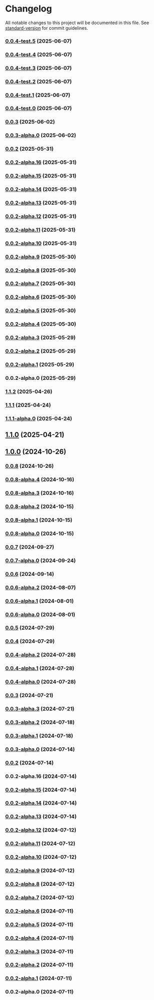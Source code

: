 # Changelog

All notable changes to this project will be documented in this file. See [standard-version](https://github.com/conventional-changelog/standard-version) for commit guidelines.

### [0.0.4-test.5](https://github.com/acrool/acrool-react-fetcher/compare/v0.0.4-test.4...v0.0.4-test.5) (2025-06-07)

### [0.0.4-test.4](https://github.com/acrool/acrool-react-fetcher/compare/v0.0.4-test.3...v0.0.4-test.4) (2025-06-07)

### [0.0.4-test.3](https://github.com/acrool/acrool-react-fetcher/compare/v0.0.4-test.2...v0.0.4-test.3) (2025-06-07)

### [0.0.4-test.2](https://github.com/acrool/acrool-react-fetcher/compare/v0.0.4-test.1...v0.0.4-test.2) (2025-06-07)

### [0.0.4-test.1](https://github.com/acrool/acrool-react-fetcher/compare/v0.0.4-test.0...v0.0.4-test.1) (2025-06-07)

### [0.0.4-test.0](https://github.com/acrool/acrool-react-fetcher/compare/v0.0.3...v0.0.4-test.0) (2025-06-07)

### [0.0.3](https://github.com/acrool/acrool-react-fetcher/compare/v0.0.3-alpha.0...v0.0.3) (2025-06-02)

### [0.0.3-alpha.0](https://github.com/acrool/acrool-react-fetcher/compare/v0.0.2...v0.0.3-alpha.0) (2025-06-02)

### [0.0.2](https://github.com/acrool/acrool-react-fetcher/compare/v0.0.2-alpha.16...v0.0.2) (2025-05-31)

### [0.0.2-alpha.16](https://github.com/acrool/acrool-react-fetcher/compare/v0.0.2-alpha.15...v0.0.2-alpha.16) (2025-05-31)

### [0.0.2-alpha.15](https://github.com/acrool/acrool-react-fetcher/compare/v0.0.2-alpha.14...v0.0.2-alpha.15) (2025-05-31)

### [0.0.2-alpha.14](https://github.com/acrool/acrool-react-fetcher/compare/v0.0.2-alpha.13...v0.0.2-alpha.14) (2025-05-31)

### [0.0.2-alpha.13](https://github.com/acrool/acrool-react-fetcher/compare/v0.0.2-alpha.12...v0.0.2-alpha.13) (2025-05-31)

### [0.0.2-alpha.12](https://github.com/acrool/acrool-react-fetcher/compare/v0.0.2-alpha.11...v0.0.2-alpha.12) (2025-05-31)

### [0.0.2-alpha.11](https://github.com/acrool/acrool-react-fetcher/compare/v0.0.2-alpha.10...v0.0.2-alpha.11) (2025-05-31)

### [0.0.2-alpha.10](https://github.com/acrool/acrool-react-fetcher/compare/v0.0.2-alpha.9...v0.0.2-alpha.10) (2025-05-31)

### [0.0.2-alpha.9](https://github.com/acrool/acrool-react-fetcher/compare/v0.0.2-alpha.8...v0.0.2-alpha.9) (2025-05-30)

### [0.0.2-alpha.8](https://github.com/acrool/acrool-react-fetcher/compare/v0.0.2-alpha.7...v0.0.2-alpha.8) (2025-05-30)

### [0.0.2-alpha.7](https://github.com/acrool/acrool-react-fetcher/compare/v0.0.2-alpha.6...v0.0.2-alpha.7) (2025-05-30)

### [0.0.2-alpha.6](https://github.com/acrool/acrool-react-fetcher/compare/v0.0.2-alpha.5...v0.0.2-alpha.6) (2025-05-30)

### [0.0.2-alpha.5](https://github.com/acrool/acrool-react-fetcher/compare/v0.0.2-alpha.4...v0.0.2-alpha.5) (2025-05-30)

### [0.0.2-alpha.4](https://github.com/acrool/acrool-react-fetcher/compare/v0.0.2-alpha.3...v0.0.2-alpha.4) (2025-05-30)

### [0.0.2-alpha.3](https://github.com/acrool/acrool-react-fetcher/compare/v0.0.2-alpha.2...v0.0.2-alpha.3) (2025-05-29)

### [0.0.2-alpha.2](https://github.com/acrool/acrool-react-fetcher/compare/v0.0.2-alpha.1...v0.0.2-alpha.2) (2025-05-29)

### [0.0.2-alpha.1](https://github.com/acrool/acrool-react-fetcher/compare/v0.0.2-alpha.0...v0.0.2-alpha.1) (2025-05-29)

### 0.0.2-alpha.0 (2025-05-29)

### [1.1.2](https://github.com/acrool/acrool-react-fetcher/compare/v1.1.1...v1.1.2) (2025-04-26)

### [1.1.1](https://github.com/acrool/acrool-react-fetcher/compare/v1.1.1-alpha.0...v1.1.1) (2025-04-24)

### [1.1.1-alpha.0](https://github.com/acrool/acrool-react-fetcher/compare/v1.1.0...v1.1.1-alpha.0) (2025-04-24)

## [1.1.0](https://github.com/acrool/acrool-react-fetcher/compare/v1.0.0...v1.1.0) (2025-04-21)

## [1.0.0](https://github.com/acrool/acrool-react-fetcher/compare/v0.0.8...v1.0.0) (2024-10-26)

### [0.0.8](https://github.com/acrool/acrool-react-fetcher/compare/v0.0.8-alpha.4...v0.0.8) (2024-10-26)

### [0.0.8-alpha.4](https://github.com/acrool/acrool-react-fetcher/compare/v0.0.8-alpha.3...v0.0.8-alpha.4) (2024-10-16)

### [0.0.8-alpha.3](https://github.com/acrool/acrool-react-fetcher/compare/v0.0.8-alpha.2...v0.0.8-alpha.3) (2024-10-16)

### [0.0.8-alpha.2](https://github.com/acrool/acrool-react-fetcher/compare/v0.0.8-alpha.1...v0.0.8-alpha.2) (2024-10-15)

### [0.0.8-alpha.1](https://github.com/acrool/acrool-react-fetcher/compare/v0.0.8-alpha.0...v0.0.8-alpha.1) (2024-10-15)

### [0.0.8-alpha.0](https://github.com/acrool/acrool-react-fetcher/compare/v0.0.7...v0.0.8-alpha.0) (2024-10-15)

### [0.0.7](https://github.com/acrool/acrool-react-fetcher/compare/v0.0.7-alpha.0...v0.0.7) (2024-09-27)

### [0.0.7-alpha.0](https://github.com/acrool/acrool-react-fetcher/compare/v0.0.6...v0.0.7-alpha.0) (2024-09-24)

### [0.0.6](https://github.com/acrool/acrool-react-fetcher/compare/v0.0.6-alpha.2...v0.0.6) (2024-09-14)

### [0.0.6-alpha.2](https://github.com/acrool/acrool-react-fetcher/compare/v0.0.6-alpha.1...v0.0.6-alpha.2) (2024-08-07)

### [0.0.6-alpha.1](https://github.com/acrool/acrool-react-fetcher/compare/v0.0.6-alpha.0...v0.0.6-alpha.1) (2024-08-01)

### [0.0.6-alpha.0](https://github.com/acrool/acrool-react-fetcher/compare/v0.0.5...v0.0.6-alpha.0) (2024-08-01)

### [0.0.5](https://github.com/acrool/acrool-react-fetcher/compare/v0.0.4...v0.0.5) (2024-07-29)

### [0.0.4](https://github.com/acrool/acrool-react-fetcher/compare/v0.0.4-alpha.2...v0.0.4) (2024-07-29)

### [0.0.4-alpha.2](https://github.com/acrool/acrool-react-fetcher/compare/v0.0.4-alpha.1...v0.0.4-alpha.2) (2024-07-28)

### [0.0.4-alpha.1](https://github.com/acrool/acrool-react-fetcher/compare/v0.0.3...v0.0.4-alpha.1) (2024-07-28)

### [0.0.4-alpha.0](https://github.com/acrool/acrool-react-fetcher/compare/v0.0.3...v0.0.4-alpha.0) (2024-07-28)

### [0.0.3](https://github.com/acrool/acrool-react-fetcher/compare/v0.0.3-alpha.3...v0.0.3) (2024-07-21)

### [0.0.3-alpha.3](https://github.com/acrool/acrool-react-fetcher/compare/v0.0.3-alpha.2...v0.0.3-alpha.3) (2024-07-21)

### [0.0.3-alpha.2](https://github.com/acrool/acrool-react-fetcher/compare/v0.0.3-alpha.1...v0.0.3-alpha.2) (2024-07-18)

### [0.0.3-alpha.1](https://github.com/acrool/acrool-react-fetcher/compare/v0.0.3-alpha.0...v0.0.3-alpha.1) (2024-07-18)

### [0.0.3-alpha.0](https://github.com/acrool/acrool-react-fetcher/compare/v0.0.2...v0.0.3-alpha.0) (2024-07-14)

### [0.0.2](https://github.com/acrool/acrool-react-fetcher/compare/v0.0.2-alpha.16...v0.0.2) (2024-07-14)

### 0.0.2-alpha.16 (2024-07-14)

### [0.0.2-alpha.15](https://github.com/acrool/acrool-react-fetcher/compare/v0.0.2-alpha.14...v0.0.2-alpha.15) (2024-07-14)

### [0.0.2-alpha.14](https://github.com/acrool/acrool-react-fetcher/compare/v0.0.2-alpha.13...v0.0.2-alpha.14) (2024-07-14)

### [0.0.2-alpha.13](https://github.com/acrool/acrool-react-fetcher/compare/v0.0.2-alpha.12...v0.0.2-alpha.13) (2024-07-14)

### [0.0.2-alpha.12](https://github.com/acrool/acrool-react-fetcher/compare/v0.0.2-alpha.11...v0.0.2-alpha.12) (2024-07-12)

### [0.0.2-alpha.11](https://github.com/acrool/acrool-react-fetcher/compare/v0.0.2-alpha.10...v0.0.2-alpha.11) (2024-07-12)

### [0.0.2-alpha.10](https://github.com/acrool/acrool-react-fetcher/compare/v0.0.2-alpha.9...v0.0.2-alpha.10) (2024-07-12)

### [0.0.2-alpha.9](https://github.com/acrool/acrool-react-fetcher/compare/v0.0.2-alpha.8...v0.0.2-alpha.9) (2024-07-12)

### [0.0.2-alpha.8](https://github.com/acrool/acrool-react-fetcher/compare/v0.0.2-alpha.7...v0.0.2-alpha.8) (2024-07-12)

### [0.0.2-alpha.7](https://github.com/acrool/acrool-react-fetcher/compare/v0.0.2-alpha.6...v0.0.2-alpha.7) (2024-07-12)

### [0.0.2-alpha.6](https://github.com/acrool/acrool-react-fetcher/compare/v0.0.2-alpha.5...v0.0.2-alpha.6) (2024-07-11)

### [0.0.2-alpha.5](https://github.com/acrool/acrool-react-fetcher/compare/v0.0.2-alpha.4...v0.0.2-alpha.5) (2024-07-11)

### [0.0.2-alpha.4](https://github.com/acrool/acrool-react-fetcher/compare/v0.0.2-alpha.3...v0.0.2-alpha.4) (2024-07-11)

### [0.0.2-alpha.3](https://github.com/acrool/acrool-react-fetcher/compare/v0.0.2-alpha.2...v0.0.2-alpha.3) (2024-07-11)

### [0.0.2-alpha.2](https://github.com/acrool/acrool-react-fetcher/compare/v0.0.2-alpha.1...v0.0.2-alpha.2) (2024-07-11)

### [0.0.2-alpha.1](https://github.com/acrool/acrool-react-fetcher/compare/v0.0.2-alpha.0...v0.0.2-alpha.1) (2024-07-11)

### 0.0.2-alpha.0 (2024-07-11)
